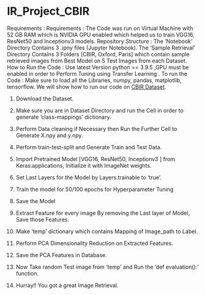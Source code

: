 # IR_Project_CBIR

Requirements : 
Requirements : The Code was run on Virtual Machine with 52 GB RAM which is NVIDIA GPU enabled which helped us to train VGG16, ResNet50 and Inceptionv3 models. Repository Structure : The ‘Notebook’ Directory Contains 3 .ipny files (Jupyter Notebook). The ‘Sample Retrieval’ Directory Contains 3 Folders [CBIR, Oxford, Paris] which contain sample retrieved images from Best Model on 5 Test Images from each Dataset. How to Run the Code : Use latest Version python == 3.9.5 ,GPU must be enabled in order to Perform Tuning using Transfer Learning . To run the Code : Make sure to load all the Libraries, numpy, pandas, matplotlib, tensorflow. We will show how to run our code on [CBIR Dataset](https://www.kaggle.com/ameyaditya/cbir-50).
1. Download the Dataset.
2. Make sure you are in Dataset Directory and run the Cell in order to generate ‘class-mappings’ dictionary.
 
3. Perform Data cleaning if Necessary then Run the Further Cell to Generate X.npy and y.npy.
 
4.  Perform train-test-split and Generate Train and Test Data.
 
5. Import Pretrained Model [VGG16, ResNet50, Inceptionv3 ] from Keras.applications, Initialize it with ImageNet weights.
 
6. Set Last Layers for the Model by Layers.trainable to ‘true’.
 
7.  Train the model for 50/100 epochs for Hyperparameter Tuning
 
8. Save the Model
9. Extract Feature for every image By removing the Last layer of Model, Save those Features.
10.  Make ‘temp’ dictionary which contains Mapping of Image_path to Label.
 
11. Perform PCA Dimensionality Reduction on Extracted Features.
12. Save the PCA Features in Database.
 
13. Now Take random Test image from ‘temp’ and Run the ‘def evaluation():’ function.
 
14. Hurray!! You got a great Image Retrieval.
